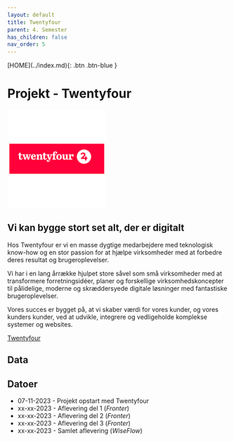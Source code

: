 ```yaml
---
layout: default
title: Twentyfour
parent: 4. Semester
has_children: false
nav_order: 5
---
```


<span class="fs-1">
[HOME](../index.md){: .btn .btn-blue }
</span>

# Projekt - Twentyfour
![](./image/24.png)
## Vi kan bygge stort set alt, der er digitalt
Hos Twentyfour er vi en masse dygtige medarbejdere med teknologisk know-how og en stor passion for at hjælpe virksomheder med at forbedre deres resultat og brugeroplevelser.

Vi har i en lang årrække hjulpet store såvel som små virksomheder med at transformere forretningsidéer, planer og forskellige virksomhedskoncepter til pålidelige, moderne og skræddersyede digitale løsninger med fantastiske brugeroplevelser.

Vores succes er bygget på, at vi skaber værdi for vores kunder, og vores kunders kunder, ved at udvikle, integrere og vedligeholde komplekse systemer og websites.

[Twentyfour](https://twentyfour.dk)

## Data

## Datoer
- 07-11-2023 - Projekt opstart med Twentyfour
- xx-xx-2023 - Aflevering del 1 (*Fronter*)
- xx-xx-2023 - Aflevering del 2 (*Fronter*)
- xx-xx-2023 - Aflevering del 3 (*Fronter*)
- xx-xx-2023 - Samlet aflevering (*WiseFlow*)
